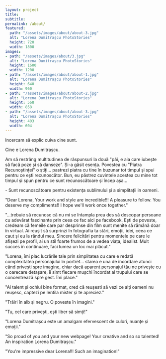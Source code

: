 ```yaml
---
layout: project
title:
subtitle:
permalink: /about/
featured:
  path: "/assets/images/about/about-3.jpg"
  alt: "Lorena Dumitrașcu PhotoStories"
  height: 720
  width: 1800
images:
- path: "/assets/images/about/3.jpg"
  alt: "Lorena Dumitrașcu PhotoStories"
  height: 1600
  width: 1200
- path: "/assets/images/about/about-1.jpg"
  alt: "Lorena Dumitrașcu PhotoStories"
  height: 640
  width: 960
- path: "/assets/images/about/about-2.jpg"
  alt: "Lorena Dumitrașcu PhotoStories"
  height: 568
  width: 858
- path: "/assets/images/about/about-3.jpg"
  alt: "Lorena Dumitrașcu PhotoStories"
  height: 403
  width: 604
---
```


Incercam să explic cuiva cine sunt.

Cine e Lorena Dumitrașcu.

Am să restrâng multitudinea de răspunsuri la două "păi, e aia care iubește să facă poze și să danseze". Și-a găsit esența.
Povestea cu "Piatra Recunoștinței" o știți... pastrezi piatra cu tine în buzunar tot timpul și spui pentru ce ești recunoscător.
Bun, eu păstrez cuvintele acestea cu mine tot timpul și spun pentru ce sunt recunoscătoare și încep așa...

\- Sunt recunoscătoare pentru existența sublimului și a simplitații in oameni.


"Dear Lorena,
Your work and style are incredible!!!
A pleasure to follow. You deserve my compliments!! I hope we'll work once together."

"...trebuie să recunosc că nu mi se întampla prea des să descopar persoane cu adevărat fascinante prin ceea ce fac aici
pe facebook. Ești de poveste, credeam că femeile care par desprinse din film sunt menite să rămână doar în virtual.
Ai reușit să surprinzi în fotografia ta stări, emoții, idei, ceea ce caut și eu la rândul meu.
Sincere felicitări pentru momentele pe care le afișezi pe profil, ai un stil foarte frumos de a vedea viața, idealist.
Mult succes în continuare, faci lumea un loc mai plăcut."

"Lorena, îmi plac lucrările tale prin simplitatea cu care e redată complexitatea personajului în portret...
starea e una de încordare atunci când privești spre imagine, chiar dacă aparent personajul tău ne privește cu o
oarecare detașare, îi simt fiecare mușchi încordat al trupului care se concentrează spre gest. Îmi place."

"Ai talent și ochiul bine format, cred că reușesti să vezi ce alți oameni nu reușesc, captezi pe lentila mister și te apreciez."

"Trăiri în alb și negru. O poveste în imagini."

"Tu, cel care privești, ești liber să simți!"

"Lorena Dumitrașcu este un amalgam efervescent de culori, nuanțe și emoții."

"So proud of you and your new webpage! Your creative and so so talented! An inspiration Lorena Dumitrașcu."

"You're impressive dear Lorena!!! Such an imagination!"
